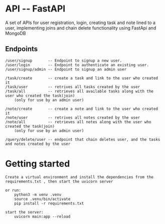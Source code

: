 #  API -- FastAPI
A set of APIs for user registration, login, creating task and note lined to a user, implementing joins and chain delete functionality using FastApi and MongoDB

## Endpoints
    /user/signup       -- Endpoint to signup a new user. 
    /user/login        -- Endpoint to authenticate an existing user.
    /user/signup/admin -- Endpoint to signup an admin user

    /task/create       -- create a task and link to the user who created it 
    /task/user         -- retrives all tasks created by the user
    /task/all          -- retrieves all available tasks along with the user who created the task(join)
        (only for use by an admin user) 

    /note/create       -- create a note and link to the user who created it
    /note/user         -- retrives all notes created by the user
    /note/all          -- retrieves all notes along with the user who created the task(join)
        (only for use by an admin user) 

    /query/delete/user -- endpoint that chain deletes user, and the tasks and notes created by the user

# Getting started
    Create a virtual environment and install the dependencies from the requirements.txt , then start the uvicorn server

    or run:
        python3 -m venv .venv
        source .venv/bin/activate
        pip install -r requirements.txt

    start the server:
        uvicorn main:app --reload